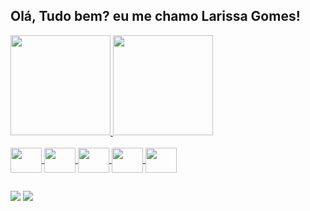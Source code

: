 
## Olá, Tudo bem? eu me chamo Larissa Gomes!

<div>
 <a href="https://github.com/LarissaGomes333/github-readme-stats" />
 <img height="160em" src="https://github-readme-stats.vercel.app/api?username=LarissaGomes333&show_icons=true&theme=radical&include_all_commits=true&count_private=true" />
  
 <img height="160em" src="https://github-readme-stats.vercel.app/api/top-langs/?username=LarissaGomes333&layout=compact&langs_count=16&theme=radical" />
</div>

<br />

<div>
	 <img align="center" height="40" width="50" src="https://cdn.jsdelivr.net/gh/devicons/devicon/icons/html5/html5-original.svg" />
	 <img align="center" height="40" width="50" src="https://cdn.jsdelivr.net/gh/devicons/devicon/icons/css3/css3-original.svg" />
	 <img align="center" height="40" width="50" src="https://cdn.jsdelivr.net/gh/devicons/devicon/icons/javascript/javascript-original.svg" />
   <img align="center" height="40" width="50" src="https://cdn.jsdelivr.net/gh/devicons/devicon/icons/python/python-original.svg" />
	 <img align="center" height="40" width="50" src="https://cdn.jsdelivr.net/gh/devicons/devicon/icons/react/react-original.svg" />          
</div>

##

<div>
	<a href="https://www.linkedin.com/in/larissa-gomes-70057a210/"><img src="https://img.shields.io/badge/LinkedIn-0077B5?style=for-the-badge&logo=linkedin&logoColor=white" /></a>
	<a href="mailto:larissabeatriz333.lb@gmail.com"><img src="https://img.shields.io/badge/Gmail-D14836?style=for-the-badge&logo=gmail&logoColor=white" /></a>
</div>

